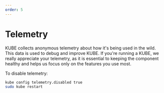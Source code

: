 ```yaml
---
order: 5
---
```


# Telemetry

KUBE collects anonymous telemetry about how it's being used in the wild. This data is used to debug and improve KUBE. If you're running a KUBE, we really appreciate your telemetry, as it is essential to keeping the component healthy and helps us focus only on the features you use most.

To disable telemetry:

```bash
kube config telemetry.disabled true
sudo kube restart
```
